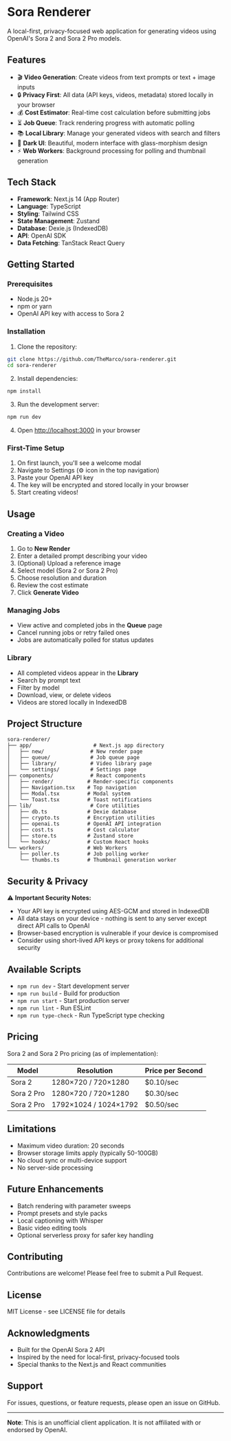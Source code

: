 # Sora Renderer

A local-first, privacy-focused web application for generating videos using OpenAI's Sora 2 and Sora 2 Pro models.

## Features

- 🎬 **Video Generation**: Create videos from text prompts or text + image inputs
- 🔒 **Privacy First**: All data (API keys, videos, metadata) stored locally in your browser
- 💰 **Cost Estimator**: Real-time cost calculation before submitting jobs
- ⏳ **Job Queue**: Track rendering progress with automatic polling
- 📚 **Local Library**: Manage your generated videos with search and filters
- 🎨 **Dark UI**: Beautiful, modern interface with glass-morphism design
- ⚡ **Web Workers**: Background processing for polling and thumbnail generation

## Tech Stack

- **Framework**: Next.js 14 (App Router)
- **Language**: TypeScript
- **Styling**: Tailwind CSS
- **State Management**: Zustand
- **Database**: Dexie.js (IndexedDB)
- **API**: OpenAI SDK
- **Data Fetching**: TanStack React Query

## Getting Started

### Prerequisites

- Node.js 20+
- npm or yarn
- OpenAI API key with access to Sora 2

### Installation

1. Clone the repository:
```bash
git clone https://github.com/TheMarco/sora-renderer.git
cd sora-renderer
```

2. Install dependencies:
```bash
npm install
```

3. Run the development server:
```bash
npm run dev
```

4. Open [http://localhost:3000](http://localhost:3000) in your browser

### First-Time Setup

1. On first launch, you'll see a welcome modal
2. Navigate to Settings (⚙️ icon in the top navigation)
3. Paste your OpenAI API key
4. The key will be encrypted and stored locally in your browser
5. Start creating videos!

## Usage

### Creating a Video

1. Go to **New Render**
2. Enter a detailed prompt describing your video
3. (Optional) Upload a reference image
4. Select model (Sora 2 or Sora 2 Pro)
5. Choose resolution and duration
6. Review the cost estimate
7. Click **Generate Video**

### Managing Jobs

- View active and completed jobs in the **Queue** page
- Cancel running jobs or retry failed ones
- Jobs are automatically polled for status updates

### Library

- All completed videos appear in the **Library**
- Search by prompt text
- Filter by model
- Download, view, or delete videos
- Videos are stored locally in IndexedDB

## Project Structure

```
sora-renderer/
├── app/                    # Next.js app directory
│   ├── new/               # New render page
│   ├── queue/             # Job queue page
│   ├── library/           # Video library page
│   └── settings/          # Settings page
├── components/            # React components
│   ├── render/           # Render-specific components
│   ├── Navigation.tsx    # Top navigation
│   ├── Modal.tsx         # Modal system
│   └── Toast.tsx         # Toast notifications
├── lib/                   # Core utilities
│   ├── db.ts             # Dexie database
│   ├── crypto.ts         # Encryption utilities
│   ├── openai.ts         # OpenAI API integration
│   ├── cost.ts           # Cost calculator
│   ├── store.ts          # Zustand store
│   └── hooks/            # Custom React hooks
└── workers/              # Web Workers
    ├── poller.ts         # Job polling worker
    └── thumbs.ts         # Thumbnail generation worker
```

## Security & Privacy

⚠️ **Important Security Notes:**

- Your API key is encrypted using AES-GCM and stored in IndexedDB
- All data stays on your device - nothing is sent to any server except direct API calls to OpenAI
- Browser-based encryption is vulnerable if your device is compromised
- Consider using short-lived API keys or proxy tokens for additional security

## Available Scripts

- `npm run dev` - Start development server
- `npm run build` - Build for production
- `npm run start` - Start production server
- `npm run lint` - Run ESLint
- `npm run type-check` - Run TypeScript type checking

## Pricing

Sora 2 and Sora 2 Pro pricing (as of implementation):

| Model | Resolution | Price per Second |
|-------|-----------|------------------|
| Sora 2 | 1280×720 / 720×1280 | $0.10/sec |
| Sora 2 Pro | 1280×720 / 720×1280 | $0.30/sec |
| Sora 2 Pro | 1792×1024 / 1024×1792 | $0.50/sec |

## Limitations

- Maximum video duration: 20 seconds
- Browser storage limits apply (typically 50-100GB)
- No cloud sync or multi-device support
- No server-side processing

## Future Enhancements

- Batch rendering with parameter sweeps
- Prompt presets and style packs
- Local captioning with Whisper
- Basic video editing tools
- Optional serverless proxy for safer key handling

## Contributing

Contributions are welcome! Please feel free to submit a Pull Request.

## License

MIT License - see LICENSE file for details

## Acknowledgments

- Built for the OpenAI Sora 2 API
- Inspired by the need for local-first, privacy-focused tools
- Special thanks to the Next.js and React communities

## Support

For issues, questions, or feature requests, please open an issue on GitHub.

---

**Note**: This is an unofficial client application. It is not affiliated with or endorsed by OpenAI.
